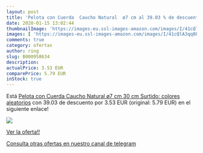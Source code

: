 ```yaml
---
layout: post
title: 'Pelota con Cuerda  Caucho Natural  ø7 cm al 39.03 % de descuento'
date: 2020-01-15 13:02:44
thumbnailImage: 'https://images-eu.ssl-images-amazon.com/images/I/41cQlA3qq0L._SL200_.jpg'
images: [ 'https://images-eu.ssl-images-amazon.com/images/I/41cQlA3qq0L._SL200_.jpg' ]
comments: true
category: ofertas
author: ring
slug: B000958634
description:
actualPrice: 3.53 EUR
comparePrice: 5.79 EUR
inStock: true
---
```


Está [Pelota con Cuerda  Caucho Natural  ø7 cm  30 cm  Surtido: colores aleatorios](https://www.amazon.com/dp/B000958634/?tag=redken08-20) con 39.03 de descuento por 3.53 EUR (original: 5.79 EUR) en el siguiente enlace!

[![](https://images-eu.ssl-images-amazon.com/images/I/41cQlA3qq0L._SL200_.jpg)](https://www.amazon.com/dp/B000958634/?tag=redken08-20)

[Ver la oferta!!](https://www.amazon.com/dp/B000958634/?tag=redken08-20)

[Consulta otras ofertas en nuestro canal de telegram](https://t.me/s/ofertas25)
